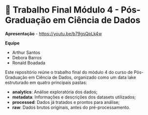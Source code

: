 # 📘 Trabalho Final Módulo 4 - Pós-Graduação em Ciência de Dados

**Apresentação** - https://youtu.be/b79gsQpLk4w

**Equipe**
- Arthur Santos
- Debora Barros
- Ronald Boadada

Este repositório reúne o trabalho final do módulo 4 do curso de Pós-Graduação em Ciência de Dados, organizado como um data lake estruturado em quatro principais pastas:

- **analytics**: Análise exploratória dos dados;
- **metadata**: Informações e descrições dos datasets utilizados;
- **processed**: Dados já tratados e prontos para análise;
- **raw**: Dados brutos originais, antes do pré-processamento.
